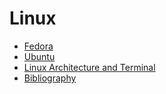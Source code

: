 # Linux

* [Fedora](Fedora/README.md)
* [Ubuntu](Ubuntu/README.md)
* [Linux Architecture and Terminal](Linux%20Architecture%20and%20Terminal.md.md)
* [Bibliography](Bibliography.md)

